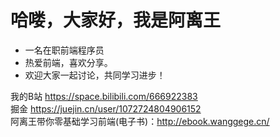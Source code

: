  # 哈喽，大家好，我是阿离王

- 一名在职前端程序员
- 热爱前端，喜欢分享。
- 欢迎大家一起讨论，共同学习进步！

<div class="row">
<label>我的B站</label> <a href='https://space.bilibili.com/666922383' target="_blank">https://space.bilibili.com/666922383</a>
</div>
<div>
<label>掘金</label>
<a href='https://juejin.cn/user/1072724804906152' target="_blank">https://juejin.cn/user/1072724804906152</a>
</div>
<div class="row">
阿离王带你零基础学习前端(电子书)：<a href='http://ebook.wanggege.cn/' target="_blank">http://ebook.wanggege.cn/</a>
</div>
